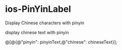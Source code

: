 # ios-PinYinLabel
Display Chinese characters with pinyin


display chinese text with pinyin

@[@{@"pinyin": pinyinText,@"chinese": chineseText}];


